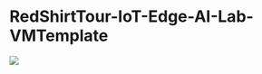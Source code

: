 # RedShirtTour-IoT-Edge-AI-Lab-VMTemplate
<a href="https://azuredeploy.net/?repository=https://github.com/Jiycefer/RedShirtTour-IoT-Edge-AI-Lab-VMTemplate" target="_blank">
    <img src="http://azuredeploy.net/deploybutton.png"/>
</a>
